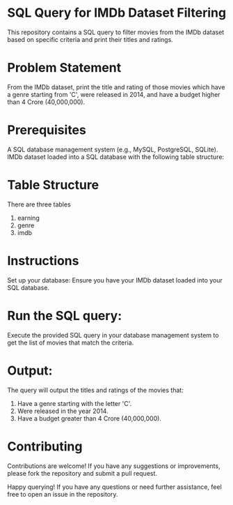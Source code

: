 # SQL Query for IMDb Dataset Filtering
This repository contains a SQL query to filter movies from the IMDb dataset based on specific criteria and print their titles and ratings.

# Problem Statement
From the IMDb dataset, print the title and rating of those movies which have a genre starting from 'C', were released in 2014, and have a budget higher than 4 Crore (40,000,000).

# Prerequisites
A SQL database management system (e.g., MySQL, PostgreSQL, SQLite).
IMDb dataset loaded into a SQL database with the following table structure:
# Table Structure
There are three tables 
1. earning
2. genre
3. imdb 

# Instructions
Set up your database:
Ensure you have your IMDb dataset loaded into your SQL database. 

# Run the SQL query:
Execute the provided SQL query in your database management system to get the list of movies that match the criteria.

# Output:
The query will output the titles and ratings of the movies that:

1. Have a genre starting with the letter 'C'.
2. Were released in the year 2014.
3. Have a budget greater than 4 Crore (40,000,000).

# Contributing
Contributions are welcome! If you have any suggestions or improvements, please fork the repository and submit a pull request.

Happy querying! If you have any questions or need further assistance, feel free to open an issue in the repository.







